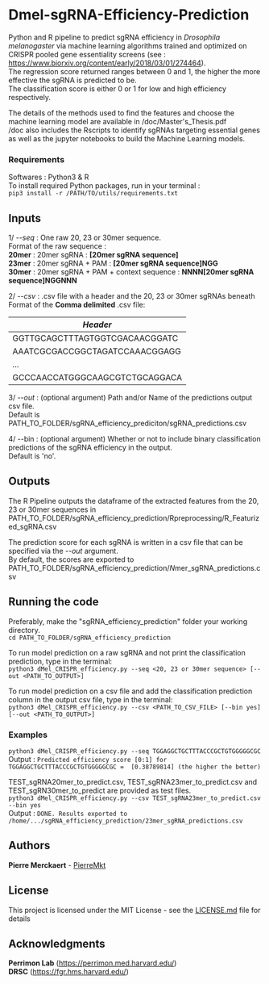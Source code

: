 # Dmel-sgRNA-Efficiency-Prediction

Python and R pipeline to predict sgRNA efficiency in *Drosophila melanogaster* via machine learning algorithms trained and optimized on CRISPR pooled gene essentiality screens (see : https://www.biorxiv.org/content/early/2018/03/01/274464).   
The regression score returned ranges between 0 and 1, the higher the more effective the sgRNA is predicted to be.    
The classification score is either 0 or 1 for low and high efficiency respectively.	

The details of the methods used to find the features and choose the machine learning model are available in /doc/Master's_Thesis.pdf   
/doc also includes the Rscripts to identify sgRNAs targeting essential genes as well as the jupyter notebooks to build the Machine Learning models.   

### Requirements
Softwares : Python3 & R   
To install required Python packages, run in your terminal :   
```pip3 install -r /PATH/TO/utils/requirements.txt```
  
## Inputs
1/ _--seq_ : One raw 20, 23 or 30mer sequence.   
Format of the raw sequence :  
**20mer** : 20mer sgRNA : **[20mer sgRNA sequence]**   
**23mer** : 20mer sgRNA + PAM : **[20mer sgRNA sequence]NGG**   
**30mer** : 20mer sgRNA + PAM + context sequence : **NNNN[20mer sgRNA sequence]NGGNNN**   
      
2/ _--csv_ : .csv file with a header and the 20, 23 or 30mer sgRNAs beneath   
Format of the **Comma delimited** .csv file:

|  _Header_  |
| ------------- |
|  GGTTGCAGCTTTAGTGGTCGACAACGGATC  |
|  AAATCGCGACCGGCTAGATCCAAACGGAGG  | 
|              ...                 | 
|  GCCCAACCATGGGCAAGCGTCTGCAGGACA  | 

3/ _--out_ : (optional argument) Path and/or Name of the predictions output csv file.   
Default is PATH_TO_FOLDER/sgRNA_efficiency_prediciton/sgRNA_predictions.csv   

4/ --bin : (optional argument) Whether or not to include binary classification predictions of the sgRNA efficiency in the output.   
Default is 'no'.

## Outputs
The R Pipeline outputs the dataframe of the extracted features from the 20, 23 or 30mer sequences in PATH_TO_FOLDER/sgRNA_efficiency_prediction/Rpreprocessing/R_Featurized_sgRNA.csv

The prediction score for each sgRNA is written in a csv file that can be specified via the _--out_ argument.    
By default, the scores are exported to PATH_TO_FOLDER/sgRNA_efficiency_prediction/*N*mer_sgRNA_predictions.csv

## Running the code
Preferably, make the "sgRNA_efficiency_prediction" folder your working directory.   
```cd PATH_TO_FOLDER/sgRNA_efficiency_prediction```

To run model prediction on a raw sgRNA and not print the classification prediction, type in the terminal:   
```python3 dMel_CRISPR_efficiency.py --seq <20, 23 or 30mer sequence> [--out <PATH_TO_OUTPUT>]```   
   
To run model prediction on a csv file and add the classification prediction column in the output csv file, type in the terminal:    
```python3 dMel_CRISPR_efficiency.py --csv <PATH_TO_CSV_FILE> [--bin yes] [--out <PATH_TO_OUTPUT>]```

### Examples
```python3 dMel_CRISPR_efficiency.py --seq TGGAGGCTGCTTTACCCGCTGTGGGGGCGC```    
Output : ```Predicted efficiency score [0:1] for TGGAGGCTGCTTTACCCGCTGTGGGGGCGC =  [0.38789814] (the higher the better)```

TEST_sgRNA20mer_to_predict.csv, TEST_sgRNA23mer_to_predict.csv and TEST_sgRN30mer_to_predict are provided as test files.   
```python3 dMel_CRISPR_efficiency.py --csv TEST_sgRNA23mer_to_predict.csv --bin yes```     
Output : ```DONE. Results exported to /home/.../sgRNA_efficiency_prediction/23mer_sgRNA_predictions.csv```

## Authors

**Pierre Merckaert** - [PierreMkt](https://github.com/PierreMkt)

## License

This project is licensed under the MIT License - see the [LICENSE.md](LICENSE.md) file for details

## Acknowledgments

**Perrimon Lab** (https://perrimon.med.harvard.edu/)    
**DRSC** (https://fgr.hms.harvard.edu/)

